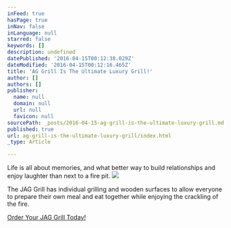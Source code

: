 ```yaml
---
inFeed: true
hasPage: true
inNav: false
inLanguage: null
starred: false
keywords: []
description: undefined
datePublished: '2016-04-15T00:12:38.029Z'
dateModified: '2016-04-15T00:12:16.465Z'
title: 'AG Grill Is The Ultimate Luxury Grill!'
author: []
authors: []
publisher:
  name: null
  domain: null
  url: null
  favicon: null
sourcePath: _posts/2016-04-15-ag-grill-is-the-ultimate-luxury-grill.md
published: true
url: ag-grill-is-the-ultimate-luxury-grill/index.html
_type: Article

---
```

Life is all about memories, and what better way to build relationships and enjoy laughter than next to a fire pit.
![](https://the-grid-user-content.s3-us-west-2.amazonaws.com/ab296f08-0fed-4cb5-aacc-2a1fc8e18029.jpg)

The JAG Grill has individual grilling and wooden surfaces to allow everyone to prepare their own meal and eat together while enjoying the crackling of the fire.

[Order  Your JAG Grill Today!][0]

[0]: http://www.jaggrill.com/PURCHASE/8-SEAT